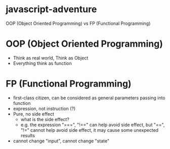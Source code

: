 # javascript-adventure

OOP (Object Oriented Programming) vs FP (Functional Programming)

# OOP (Object Oriented Programming)
- Think as real world, Think as Object
- Everything think as function

# FP (Functional Programming)
- first-class citizen, can be considered as general parameters passing into function
- expression, not instruction (?)
- Pure, no side effect
  - what is the side effect? 
  - e.g. the expression "===", "!==" can help avoid side effect, but "==", "!=" cannot help avoid side effect, it may cause some unexpected results
- cannot change "input", cannot change "state"

